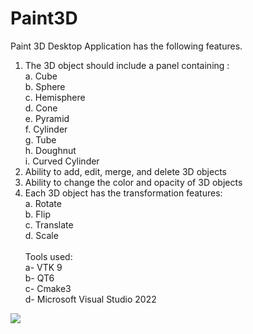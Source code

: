 # Paint3D
Paint 3D Desktop Application has the following features.
  1. The 3D object should include a panel containing :<br>
    a. Cube<br>
    b. Sphere <br>
    c. Hemisphere<br>
    d. Cone<br>
    e. Pyramid<br>
    f. Cylinder<br>
    g. Tube<br>
    h. Doughnut<br>
    i. Curved Cylinder <br>
  3. Ability to add, edit, merge, and delete 3D objects
  4. Ability to change the color and opacity of 3D objects 
  5. Each 3D object has the transformation features:<br>
    a. Rotate <br>
    b. Flip<br>
    c. Translate<br>
    d. Scale<br><br>
  Tools used:<br>
    a- VTK 9<br>
    b- QT6<br>
    c- Cmake3<br>
    d- Microsoft Visual Studio 2022<br>
<div>
<a href="https://ibb.co/xLfS3n1"><img src="https://i.ibb.co/jfWvHCy/2024-02-15-1.png" border="0"></a><br/>
</div>
    
